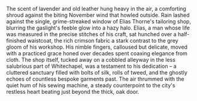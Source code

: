 The scent of lavender and old leather hung heavy in the air, a comforting shroud against the biting November wind that howled outside.  Rain lashed against the single, grime-streaked window of Elias Thorne's tailoring shop, blurring the gaslight's feeble glow into a hazy halo.  Elias, a man whose life was measured in the precise stitches of his craft, sat hunched over a half-finished waistcoat, the rich crimson fabric a stark contrast to the grey gloom of his workshop.  His nimble fingers, calloused but delicate, moved with a practiced grace honed over decades spent coaxing elegance from cloth.  The shop itself, tucked away on a cobbled alleyway in the less salubrious part of Whitechapel, was a testament to his dedication – a cluttered sanctuary filled with bolts of silk, rolls of tweed, and the ghostly echoes of countless bespoke garments past.  The air thrummed with the quiet hum of his sewing machine, a steady counterpoint to the city's restless heart beating just beyond the thick, oak door.

